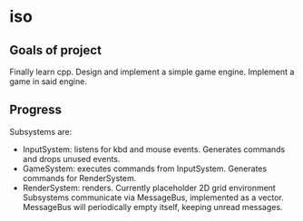 # iso
## Goals of project
Finally learn cpp.
Design and implement a simple game engine.
Implement a game in said engine.
## Progress
Subsystems are:
  - InputSystem: listens for kbd and mouse events. Generates commands and drops unused events.
  - GameSystem: executes commands from InputSystem. Generates commands for RenderSystem.
  - RenderSystem: renders. Currently placeholder 2D grid environment
Subsystems communicate via MessageBus, implemented as a vector.
MessageBus will periodically empty itself, keeping unread messages.

